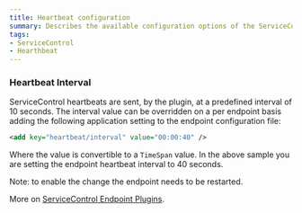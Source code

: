 ```yaml
---
title: Heartbeat configuration
summary: Describes the available configuration options of the ServiceControl Heartbeat plugins
tags:
- ServiceControl
- Hearthbeat
---
```


### Heartbeat Interval

ServiceControl heartbeats are sent, by the plugin, at a predefined interval of 10 seconds. The interval value can be overridden on a per endpoint basis adding the following application setting to the endpoint configuration file:

```xml
<add key="heartbeat/interval" value="00:00:40" />
```

Where the value is convertible to a `TimeSpan` value. In the above sample you are setting the endpoint heartbeat interval to 40 seconds.

Note: to enable the change the endpoint needs to be restarted.

More on [ServiceControl Endpoint Plugins](/servicecontrol/plugins.md).